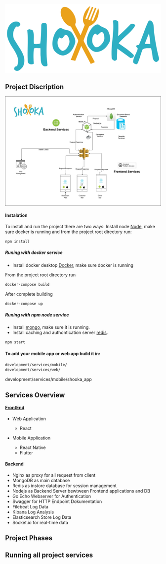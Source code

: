  

<p align="center">
  <img src="https://github.com/ibrahimsenan/shook_project_view/blob/main/UI/artboard321110.png?raw=true" width="700" />
</p>

## Project Discription
![Project Overview](https://github.com/ibrahimsenan/shook_project_view/blob/main/UI/flow/project_overview_one.jpg?raw=true)

#### Instalation

To install and run the project there are two ways:
Install node [Node](https://nodejs.org/en/download/), make sure docker is running and from the project root directory run:

```bash
npm install
```

##### Runing with docker service

- Install docker desktop [Docker](https://docs.docker.com/get-docker/), make sure docker is running

From the project root directory run

```bash
docker-compose build
```

After complete building

```bash
docker-compose up
```

##### Runing with npm node service

- Install [mongo](https://www.mongodb.com/), make sure it is running.
- Install caching and authontication server [redis](https://redis.io/docs/getting-started/installation/install-redis-on-windows/).

```bash
npm start
```

#### To add your mobile app or web app build it in:

```bash
development/services/mobile/
development/services/web/
```

development/services/mobile/shooka_app

## Services Overview

#### [FrontEnd](//)

- Web Application

  - React

- Mobile Application
  - React Native
  - Flutter

#### Backend

- Nginx as proxy for all request from client
- MongoDB as main database
- Redis as instore database for session management
- Nodejs as Backend Server bewtween Frontend applications and DB
- Go Echo Webserver for Authentication
- Swagger for HTTP Endpoint Dokumentation
- Filebeat Log Data
- Kibana Log Analysis
- Elasticsearch Store Log Data
- Socket.io for real-time data

## Project Phases

## Running all project services
